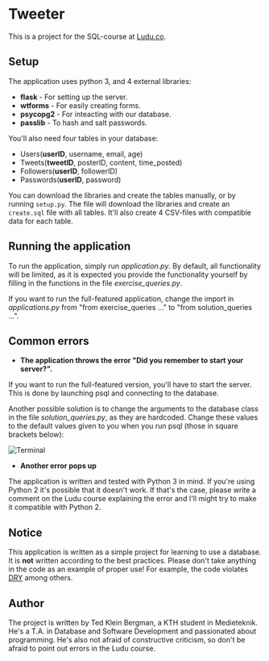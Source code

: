 # Tweeter

This is a project for the SQL-course at [Ludu.co](https://www.ludu.co/course/lar-dig-sql).


## Setup

The application uses python 3, and 4 external libraries:
* **flask** - For setting up the server.
* **wtforms** - For easily creating forms.
* **psycopg2** - For inteacting with our database.
* **passlib** - To hash and salt passwords.


You'll also need four tables in your database:
* Users(**userID**, username, email, age)
* Tweets(**tweetID**, posterID, content, time_posted)
* Followers(**userID**, followerID)
* Passwords(**userID**, password)


You can download the libraries and create the tables manually, or by running `setup.py`. The file will download the libraries and create an `create.sql` file with all tables. It'll also create 4 CSV-files with compatible data for each table.


## Running the application

To run the application, simply run _application.py_. By default, all functionality will be limited, as it is expected you provide the functionality yourself by filling in the functions in the file _exercise_queries.py_.

If you want to run the full-featured application, change the import in _applications.py_ from "from exercise_queries ..." to "from solution_queries ...". 

## Common errors
* **The application throws the error "Did you remember to start your server?".**

If you want to run the full-featured version, you'll have to start the server. This is done by launching psql and connecting to the database.

Another possible solution is to change the arguments to the database class in the file _solution_queries.py_, as they are hardcoded. Change these values to the default values given to you when you run psql (those in square brackets below):

![Terminal](https://i.imgur.com/tKTUkpG.png)

* **Another error pops up**

The application is written and tested with Python 3 in mind. If you're using Python 2 it's possible that it doesn't work. If that's the case, please write a comment on the Ludu course explaining the error and I'll might try to make it compatible with Python 2.

## Notice

This application is written as a simple project for learning to use a database. It is **not** written according to the best practices. Please don't take anything in the code as an example of proper use! For example, the code violates [DRY](https://en.wikipedia.org/wiki/Don%27t_repeat_yourself) among others.


## Author

The project is written by Ted Klein Bergman, a KTH student in Medieteknik. He's a T.A. in Database and Software Development and passionated about programming. He's also not afraid of constructive criticism, so don't be afraid to point out errors in the Ludu course.
